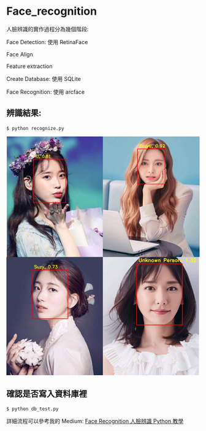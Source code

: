 # Face_recognition

人臉辨識的實作過程分為幾個階段:

Face Detection: 使用 RetinaFace

Face Align

Feature extraction

Create Database: 使用 SQLite

Face Recognition: 使用 arcface

## 辨識結果:
    $ python recognize.py

![image](https://github.com/chingi071/Face_recognition/blob/main/README_pix/result.jpg)

## 確認是否寫入資料庫裡
    $ python db_test.py

詳細流程可以參考我的 Medium: [Face Recognition 人臉辨識 Python 教學](https://medium.com/ching-i/face-recognition-%E4%BA%BA%E8%87%89%E8%BE%A8%E8%AD%98-python-%E6%95%99%E5%AD%B8-75a5e2ef534f)